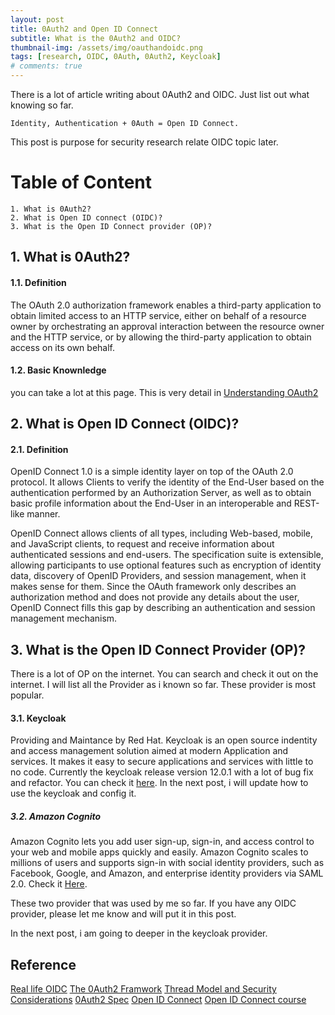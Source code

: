 ```yaml
---
layout: post
title: 0Auth2 and Open ID Connect
subtitle: What is the 0Auth2 and OIDC?
thumbnail-img: /assets/img/oauthandoidc.png
tags: [research, OIDC, 0Auth, 0Auth2, Keycloak]
# comments: true
---
```

There is a lot of article writing about 0Auth2 and OIDC. Just list out what knowing so far.

    Identity, Authentication + 0Auth = Open ID Connect. 

This post is purpose for security research relate OIDC topic later.

# Table of Content
    1. What is 0Auth2? 
    2. What is Open ID connect (OIDC)? 
    3. What is the Open ID Connect provider (OP)? 

## 1. What is 0Auth2? 

#### 1.1. Definition
The OAuth 2.0 authorization framework enables a third-party application to obtain limited access to an HTTP service, either on behalf of a resource owner by orchestrating an approval interaction between the resource owner and the HTTP service, or by allowing the third-party application to obtain access on its own behalf.

#### 1.2. Basic Knownledge
you can take a lot at this page. This is very detail in [Understanding OAuth2](http://www.bubblecode.net/en/2016/01/22/understanding-oauth2/)


    
## 2. What is Open ID Connect (OIDC)? 

#### 2.1. Definition
OpenID Connect 1.0 is a simple identity layer on top of the OAuth 2.0 protocol. It allows Clients to verify the identity of the End-User based on the authentication performed by an Authorization Server, as well as to obtain basic profile information about the End-User in an interoperable and REST-like manner.

OpenID Connect allows clients of all types, including Web-based, mobile, and JavaScript clients, to request and receive information about authenticated sessions and end-users. The specification suite is extensible, allowing participants to use optional features such as encryption of identity data, discovery of OpenID Providers, and session management, when it makes sense for them. Since the OAuth framework only describes an authorization method and does not provide any details about the user, OpenID Connect fills this gap by describing an authentication and session management mechanism.

## 3. What is the Open ID Connect Provider (OP)?

There is a lot of OP on the internet. You can search and check it out on the internet. I will list all the Provider as i known so far. These provider is most popular.

#### 3.1. Keycloak
Providing and Maintance by Red Hat.
Keycloak is an open source indentity and access management solution aimed at modern Application and services. It makes it easy to secure applications and services with  little to no code. 
Currently the keycloak release version 12.0.1 with a lot of bug fix and refactor. You can check it [here](https://www.keycloak.org/). In the next post, i will update how to use the keycloak and config it. 
##### 3.2. Amazon Cognito
Amazon Cognito lets you add user sign-up, sign-in, and access control to your web and mobile apps quickly and easily. Amazon Cognito scales to millions of users and supports sign-in with social identity providers, such as Facebook, Google, and Amazon, and enterprise identity providers via SAML 2.0. Check it [Here](https://aws.amazon.com/cognito/).

These two provider that was used by me so far.  If you have any OIDC provider, please let me know and will put it in this post.

In the next post, i am going to deeper in the keycloak provider. 

## Reference
[Real life OIDC](https://security.lauritz-holtmann.de/post/sso-security-responsible-disclosure/)
[The 0Auth2 Framwork](https://tools.ietf.org/html/rfc6749)
[Thread Model and Security Considerations](https://tools.ietf.org/html/rfc6819)
[0Auth2 Spec](https://www.oauth.com/oauth2-servers/map-oauth-2-0-specs/)
[Open ID Connect](https://openid.net/connect/)
[Open ID Connect course](https://curity.io/resources/courses/openid-connect-in-detail/overview-of-openid-connect)